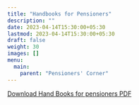 ```yaml
---
title: "Handbooks for Pensioners"
description: ""
date: 2023-04-14T15:30:00+05:30
lastmod: 2023-04-14T15:30:00+05:30
draft: false
weight: 30
images: []
menu:
  main:
    parent: "Pensioners' Corner"
---
```


[Download Hand Books for pensioners PDF](/pdf/22.%20%20%20Hand%20Books%20for%20Pensioners.pdf)
